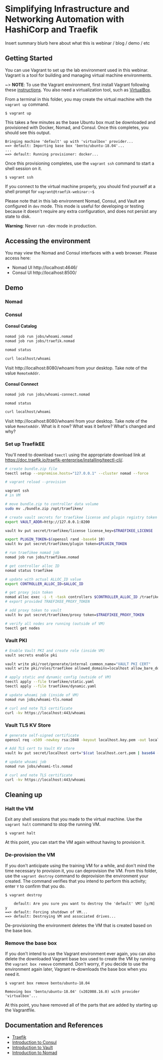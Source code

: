 # Simplifying Infrastructure and Networking Automation with HashiCorp and Traefik

Insert summary blurb here about what this is webinar / blog / demo / etc

## Getting Started

You can use Vagrant to set up the lab environment used in this webinar. Vagrant is
a tool for building and managing virtual machine environments.

~> **NOTE**: To use the Vagrant environment, first install Vagrant following
these [instructions](https://www.vagrantup.com/docs/installation/). You also
need a virtualization tool, such as [VirtualBox](https://www.virtualbox.org/).

From a terminal in this folder, you may create the virtual machine with the `vagrant up` command.

```shell-session
$ vagrant up
```

This takes a few minutes as the base Ubuntu box must be downloaded
and provisioned with Docker, Nomad, and Consul. Once this completes, you should see this output.

```plaintext hideClipboard
Bringing machine 'default' up with 'virtualbox' provider...
==> default: Importing base box 'bento/ubuntu-18.04'...
...
==> default: Running provisioner: docker...
```

Once this provisioning completes, use the `vagrant ssh` command to start a shell session on it.

```shell-session
$ vagrant ssh
```

If you connect to the virtual machine properly, you should find yourself at a
shell prompt for `vagrant@traefik-webinar:~$`

Please note that in this lab environment Nomad, Consul, and Vault are configured in `dev` mode. This mode is useful for developing or testing because it doesn't require any extra configuration, and does not persist any state to disk.

**Warning**: Never run -dev mode in production.

## Accessing the environment

You may view the Nomad and Consul interfaces with a web browser. Please access here:
- Nomad UI http://localhost:4646/
- Consul UI http://localhost:8500/

## Demo

### Nomad

### Consul

#### Consul Catalog

```bash
nomad job run jobs/whoami.nomad
nomad job run jobs/traefik.nomad

nomad status

curl localhost/whoami
```

Visit http://localhost:8080/whoami from your desktop. Take note of the value `RemoteAddr`.

#### Consul Connect

```bash
nomad job run jobs/whoami-connect.nomad

nomad status

curl localhost/whoami
```

Visit http://localhost:8080/whoami from your desktop. Take note of the value `RemoteAddr`. What is it now? What was it before? What's changed and why?

### Set up TraefikEE

You'll need to download `teectl` using the appropriate download link at https://doc.traefik.io/traefik-enterprise/installing/teectl-cli/.

```bash
# create bundle.zip file
teectl setup --onpremise.hosts="127.0.0.1" --cluster nomad --force

# vagrant reload --provision

vagrant ssh
# in VM

# move bundle.zip to controller data volume
sudo mv ./bundle.zip /opt/traefikee/

# create vault secrets for traefikee license and plugin registry token
export VAULT_ADDR=http://127.0.0.1:8200

vault kv put secret/traefikee/license license_key=$TRAEFIKEE_LICENSE

export PLUGIN_TOKEN=$(openssl rand -base64 10)
vault kv put secret/traefikee/plugin token=$PLUGIN_TOKEN

# run traefikee nomad job
nomad job run jobs/traefikee.nomad

# get controller alloc ID
nomad status traefikee

# update with actual ALLOC_ID value
export CONTROLLER_ALLOC_ID=$ALLOC_ID

# get proxy join token
nomad alloc exec -i -t -task controllers $CONTROLLER_ALLOC_ID /traefikee tokens --socket local/cluster.sock
# export provided TRAEFIKEE_PROXY_TOKEN 

# add proxy token to vault
vault kv put secret/traefikee/proxy token=$TRAEFIKEE_PROXY_TOKEN

# verify all nodes are running (outside of VM)
teectl get nodes
```


### Vault PKI

```bash
# Enable Vault PKI and create role (inside VM)
vault secrets enable pki

vault write pki/root/generate/internal common_name="VAULT PKI CERT"
vault write pki/roles/traefikee allowed_domains=localhost allow_bare_domains=true allow_subdomains=true max_ttl=10h

# apply static and dynamic config (outside of VM)
teectl apply --file traefikee/static.yaml
teectl apply --file traefikee/dynamic.yaml

# update whoami job (inside of VM)
nomad run jobs/whoami-tls.nomad

# curl and note TLS certificate
curl -kv https://localhost:443/whoami
```

### Vault TLS KV Store

```bash
# generate self-signed certificate
openssl req -x509 -newkey rsa:2048 -keyout localhost.key.pem -out localhost.cert.pem -nodes -subj '/CN=localhost'

# Add TLS cert to Vault KV store
vault kv put secret/localhost cert="$(cat localhost.cert.pem | base64 -w0)" key="$(cat localhost.key.pem | base64 -w0)"

# update whoami job
nomad run jobs/whoami-tls.nomad

# curl and note TLS certificate
curl -kv https://localhost:443/whoami
```

## Cleaning up

### Halt the VM

Exit any shell sessions that you made to the virtual machine. Use the `vagrant halt` command to stop the
running VM.

```shell-session
$ vagrant halt
```

At this point, you can start the VM again without having to provision it.

### De-provision the VM

If you don't anticipate using the training VM for a while, and don't mind the
time necessary to provision it, you can deprovision the VM. From this folder, use the `vagrant destroy` command to
deprovision the environment your created. The command verifies that you intend
to perform this activity; enter `Y` to confirm that you do.

```shell-session
$ vagrant destroy
```

```plaintext
    default: Are you sure you want to destroy the 'default' VM? [y/N] y
==> default: Forcing shutdown of VM...
==> default: Destroying VM and associated drives...
```

De-provisioning the environment deletes the VM that is created based on the base
box.

### Remove the base box

If you don't intend to use the Vagrant environment ever again, you can also
delete the downloaded Vagrant base box used to create the VM by running the
`vagrant box remove` command. Don't worry, if you decide to use the environment
again later, Vagrant re-downloads the base box when you need it.

```shell-session
$ vagrant box remove bento/ubuntu-18.04
```

```plaintext
Removing box 'bento/ubuntu-18.04' (v202008.16.0) with provider 'virtualbox'...
```

At this point, you have removed all of the parts that are added by starting up
the Vagrantfile.

## Documentation and References
- [Traefik](https://doc.traefik.io/traefik/)
- [Introduction to Consul](https://learn.hashicorp.com/tutorials/consul/get-started?in=consul/getting-started)
- [Introduction to Vault](https://learn.hashicorp.com/tutorials/vault/getting-started-intro?in=vault/getting-started)
- [Introduction to Nomad](https://learn.hashicorp.com/tutorials/nomad/get-started-intro?in=nomad/get-started)
